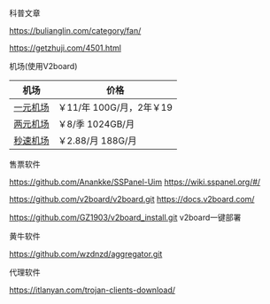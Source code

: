 科普文章

https://bulianglin.com/category/fan/

https://getzhuji.com/4501.html



机场(使用V2board)

| 机场                                                         | 价格                     |
| ------------------------------------------------------------ | ------------------------ |
| [一元机场](https://www.yiyuanjichang.com/#/register?code=natp8CxP) | ￥11/年 100G/月，2年￥19 |
| [两元机场](https://liangyuandian.club/#/register?code=4JtjnLjl) | ￥8/季 1024GB/月         |
| [秒速机场](https://www.miaosu.ws/#/register?code=eFsosVmn)   | ￥2.88/月 188G/月        |



售票软件

https://github.com/Anankke/SSPanel-Uim  https://wiki.sspanel.org/#/

https://github.com/v2board/v2board.git   https://docs.v2board.com/

https://github.com/GZ1903/v2board_install.git v2board一键部署  

黄牛软件 

https://github.com/wzdnzd/aggregator.git 

代理软件

https://itlanyan.com/trojan-clients-download/